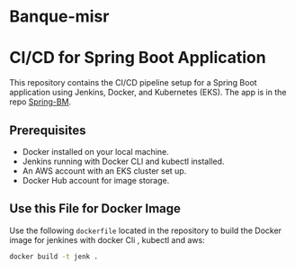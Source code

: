 # Banque-misr

# CI/CD for Spring Boot Application

This repository contains the CI/CD pipeline setup for a Spring Boot application using Jenkins, Docker, and Kubernetes (EKS). The app is in the repo [Spring-BM](https://github.com/mostafaG95/Spring-BM.git).

## Prerequisites

- Docker installed on your local machine.
- Jenkins running with Docker CLI and kubectl installed.
- An AWS account with an EKS cluster set up.
- Docker Hub account for image storage.

## Use this File for Docker Image

Use the following `dockerfile` located in the repository to build the Docker image for jenkines with docker Cli , kubectl and aws:

```bash
docker build -t jenk .


  



